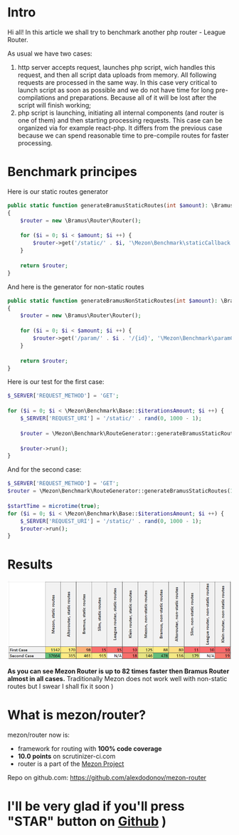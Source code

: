 # Intro

Hi all! In this article we shall try to benchmark another php router - League Router.

As usual we have two cases:

1. http server accepts request, launches php script, wich handles this request, and then all script data uploads from memory. All following requests are processed in the same way. In this case very critical to launch script as soon as possible and we do not have time for long pre-compilations and preparations. Because all of it will be lost after the script will finish working;
2. php script is launching, initiating all internal components (and router is one of them) and then starting processing requests. This case can be organized via for example react-php. It differs from the previous case because we can spend reasonable time to pre-compile routes for faster processing.

# Benchmark principes

Here is our static routes generator

```php
public static function generateBramusStaticRoutes(int $amount): \Bramus\Router\Router
{
    $router = new \Bramus\Router\Router();

    for ($i = 0; $i < $amount; $i ++) {
        $router->get('/static/' . $i, '\Mezon\Benchmark\staticCallback');
    }

    return $router;
}
```

And here is the generator for non-static routes

```php
public static function generateBramusNonStaticRoutes(int $amount): \Bramus\Router\Router
{
    $router = new \Bramus\Router\Router();

    for ($i = 0; $i < $amount; $i ++) {
        $router->get('/param/' . $i . '/{id}', '\Mezon\Benchmark\paramCallback');
    }

    return $router;
}
```

Here is our test for the first case:

```php
$_SERVER['REQUEST_METHOD'] = 'GET';

for ($i = 0; $i < \Mezon\Benchmark\Base::$iterationsAmount; $i ++) {
    $_SERVER['REQUEST_URI'] = '/static/' . rand(0, 1000 - 1);

    $router = \Mezon\Benchmark\RouteGenerator::generateBramusStaticRoutes(1000);

    $router->run();
}
```

And for the second case:

```php
$_SERVER['REQUEST_METHOD'] = 'GET';
$router = \Mezon\Benchmark\RouteGenerator::generateBramusStaticRoutes(1000);

$startTime = microtime(true);
for ($i = 0; $i < \Mezon\Benchmark\Base::$iterationsAmount; $i ++) {
    $_SERVER['REQUEST_URI'] = '/static/' . rand(0, 1000 - 1);
    $router->run();
}
```

# Results

 

![table](./images/table-bramus.png)

**As you can see Mezon Router is up to 82 times faster then Bramus Router almost in all cases.** Traditionally Mezon does not work well with non-static routes but I swear I shall fix it soon )

# What is mezon/router?

mezon/router now is:

- framework for routing with **100% code coverage**
- **10.0 points** on scrutinizer-ci.com
- router is a part of the [Mezon Project](https://github.com/alexdodonov/mezon)

Repo on github.com: https://github.com/alexdodonov/mezon-router

# I'll be very glad if you'll press "STAR" button on [Github](https://github.com/alexdodonov/mezon-router) )